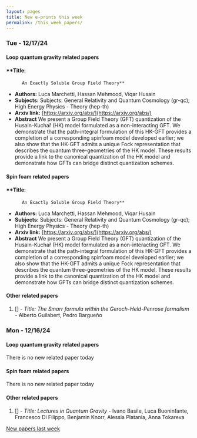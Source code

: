 ```yaml
---
layout: pages
title: New e-prints this week
permalink: /this_week_papers/
---
```




### Tue - 12/17/24

#### Loop quantum gravity related papers

#### **Title:
          An Exactly Soluble Group Field Theory**
 - **Authors:** Luca Marchetti, Hassan Mehmood, Viqar Husain
 - **Subjects:** Subjects:
General Relativity and Quantum Cosmology (gr-qc); High Energy Physics - Theory (hep-th)
 - **Arxiv link:** [https://arxiv.org/abs/](https://arxiv.org/abs/)
 - **Abstract**
 We present a Group Field Theory (GFT) quantization of the Husain-Kuchař (HK) model formulated as a non-interacting GFT. We demonstrate that the path-integral formulation of this HK-GFT provides a completion of a corresponding spinfoam model developed earlier; we also show that the HK-GFT admits a unique Fock representation that describes the quantum three-geometries of the HK model. These results provide a link to the canonical quantization of the HK model and demonstrate how GFTs can bridge distinct quantization schemes. 

#### Spin foam related papers

#### **Title:
          An Exactly Soluble Group Field Theory**
 - **Authors:** Luca Marchetti, Hassan Mehmood, Viqar Husain
 - **Subjects:** Subjects:
General Relativity and Quantum Cosmology (gr-qc); High Energy Physics - Theory (hep-th)
 - **Arxiv link:** [https://arxiv.org/abs/](https://arxiv.org/abs/)
 - **Abstract**
 We present a Group Field Theory (GFT) quantization of the Husain-Kuchař (HK) model formulated as a non-interacting GFT. We demonstrate that the path-integral formulation of this HK-GFT provides a completion of a corresponding spinfoam model developed earlier; we also show that the HK-GFT admits a unique Fock representation that describes the quantum three-geometries of the HK model. These results provide a link to the canonical quantization of the HK model and demonstrate how GFTs can bridge distinct quantization schemes. 



#### Other related papers

1. [[]](https://arxiv.org/abs/) - *Title:
          The Smarr formula within the Geroch-Held-Penrose formalism* - Alberto Guilabert, Pedro Bargueño



### Mon - 12/16/24

#### Loop quantum gravity related papers

There is no new related paper today 

#### Spin foam related papers

There is no new related paper today 



#### Other related papers

1. [[]](https://arxiv.org/abs/) - *Title:
          Lectures in Quantum Gravity* - Ivano Basile, Luca Buoninfante, Francesco Di Filippo, Benjamin Knorr, Alessia Platania, Anna Tokareva






[New papers last week]({{site.url}}/archived/weekly/pre-prints/2024/12/16/archived_weekly_papers.html)